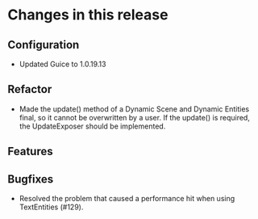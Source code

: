 # Changes in this release

## Configuration

- Updated Guice to 1.0.19.13

## Refactor

- Made the update() method of a Dynamic Scene and Dynamic Entities final, so it cannot be overwritten by a user. If the update() is required, the UpdateExposer should be implemented.

## Features

## Bugfixes

 - Resolved the problem that caused a performance hit when using TextEntities (#129).
